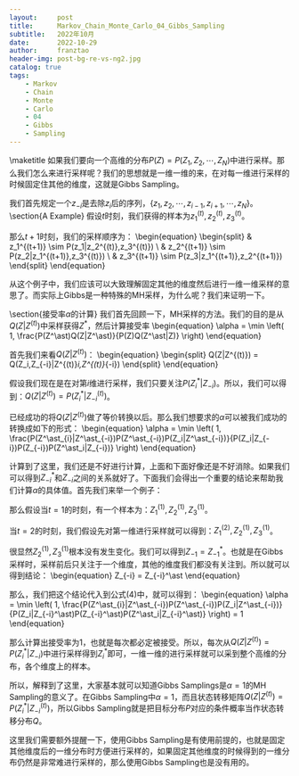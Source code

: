 ```yaml
---
layout:     post
title:      Markov_Chain_Monte_Carlo_04_Gibbs_Sampling
subtitle:   2022年10月
date:       2022-10-29
author:     franztao
header-img: post-bg-re-vs-ng2.jpg
catalog: true
tags:
    - Markov
    - Chain
    - Monte
    - Carlo
    - 04
    - Gibbs
    - Sampling
---
```

            

\maketitle
如果我们要向一个高维的分布$P(Z) = P(Z_1,Z_2,\cdots,Z_N)$中进行采样。那么我们怎么来进行采样呢？我们的思想就是一维一维的来，在对每一维进行采样的时候固定住其他的维度，这就是Gibbs Sampling。

我们首先规定一个$z_{-i}$是去除$z_i$后的序列，$\{ z_1,z_2,\cdots,z_{i-1},z_{i+1},\cdots,z_N \}$。
\section{A Example}
假设$t$时刻，我们获得的样本为$z_1^{(t)},z_2^{(t)},z_3^{(t)}$。

那么$t+1$时刻，我们的采样顺序为：
\begin{equation}
    \begin{split}
        & z_1^{(t+1)} \sim P(z_1|z_2^{(t)},z_3^{(t)}) \\
        & z_2^{(t+1)} \sim P(z_2|z_1^{(t+1)},z_3^{(t)}) \\ 
        & z_3^{(t+1)} \sim P(z_3|z_1^{(t+1)},z_2^{(t+1)})
    \end{split}
\end{equation}

从这个例子中，我们应该可以大致理解固定其他的维度然后进行一维一维采样的意思了。而实际上Gibbs是一种特殊的MH采样，为什么呢？我们来证明一下。

\section{接受率$\alpha$的计算}
我们首先回顾一下，MH采样的方法。我们的目的是从$Q(Z|Z^{(t)})$中采样获得$Z^\ast$，然后计算接受率
\begin{equation}
    \alpha = \min \left( 1, \frac{P(Z^\ast)Q(Z|Z^\ast)}{P(Z)Q(Z^\ast|Z)}  \right)
\end{equation}

首先我们来看$Q(Z|Z^{(t)})$：
\begin{equation}
    \begin{split}
        Q(Z|Z^{(t)}) = Q(Z_i,Z_{-i}|Z^{(t)}_i,Z^{(t)}_{-i})
    \end{split}
\end{equation}

假设我们现在是在对第$i$维进行采样，我们只要关注$P(Z_i^\ast | Z_{-i})$。所以，我们可以得到：$Q(Z|Z^{(t)}) = P(Z_i^\ast | Z_{-i}^{(t)})$。

已经成功的将$Q(Z|Z^{(t)})$做了等价转换以后。那么我们想要求的$\alpha$可以被我们成功的转换成如下的形式：
\begin{equation}
    \alpha = \min \left( 1, \frac{P(Z^\ast_{i}|Z^\ast_{-i})P(Z^\ast_{-i})P(Z_i|Z^\ast_{-i})}{P(Z_i|Z_{-i})P(Z_{-i})P(Z^\ast_i|Z_{-i})} \right)
\end{equation}

计算到了这里，我们还是不好进行计算，上面和下面好像还是不好消除。如果我们可以得到$Z_{-i}^\ast$和$Z_{-i}$之间的关系就好了。下面我们会得出一个重要的结论来帮助我们计算$\alpha$的具体值。首先我们来举一个例子：

那么假设当$t=1$的时刻，有一个样本为：$Z_1^{(1)},Z_2^{(1)},Z_3^{(1)}$。

当$t=2$的时刻，我们假设先对第一维进行采样就可以得到：$Z_1^{(2)},Z_2^{(1)},Z_3^{(1)}$。

很显然$Z_2^{(1)},Z_3^{(1)}$根本没有发生变化。我们可以得到$Z_{-1} = Z_{-1}^\ast$。也就是在Gibbs采样时，采样前后只关注于一个维度，其他的维度我们都没有关注到。所以就可以得到结论：
\begin{equation}
    Z_{-i} = Z_{-i}^\ast
\end{equation}

那么，我们把这个结论代入到公式(4)中，就可以得到：
\begin{equation}
    \alpha = \min \left( 1, \frac{P(Z^\ast_{i}|Z^\ast_{-i})P(Z^\ast_{-i})P(Z_i|Z^\ast_{-i})}{P(Z_i|Z_{-i}^\ast)P(Z_{-i}^\ast)P(Z^\ast_i|Z_{-i}^\ast)} \right) = 1
\end{equation}

那么计算出接受率为1，也就是每次都必定被接受。所以，每次从$Q(Z|Z^{(t)}) = P(Z_i^\ast|Z_{-i})$中进行采样得到$Z^\ast_{i}$即可，一维一维的进行采样就可以采到整个高维的分布，各个维度上的样本。

所以，解释到了这里，大家基本就可以知道Gibbs Samplings是$\alpha = 1$的MH Sampling的意义了。在Gibbs Sampling中$\alpha=1$，而且状态转移矩阵$Q(Z|Z^{(t)}) = P(Z^\ast_{i}|Z^{(t)}_{-i})$，所以Gibbs Sampling就是把目标分布$P$对应的条件概率当作状态转移分布$Q$。

这里我们需要额外提醒一下，使用Gibbs Sampling是有使用前提的，也就是固定其他维度后的一维分布时方便进行采样的，如果固定其他维度的时候得到的一维分布仍然是非常难进行采样的，那么使用Gibbs Sampling也是没有用的。

